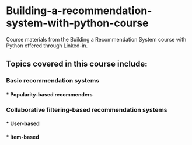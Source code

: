# Building-a-recommendation-system-with-python-course
Course materials from the Building a Recommendation System course with Python offered through Linked-in.

## Topics covered in this course include:

### Basic recommendation systems
#### * Popularity-based recommenders

### Collaborative filtering-based recommendation systems
#### * </t> User-based
#### * </t> Item-based
